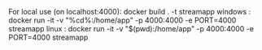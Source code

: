 For local use (on localhost:4000): 
docker build . -t streamapp
windows : docker run -it -v "%cd%:/home/app" -p 4000:4000 -e PORT=4000 streamapp
linux   : docker run -it -v "$(pwd):/home/app" -p 4000:4000 -e PORT=4000 streamapp